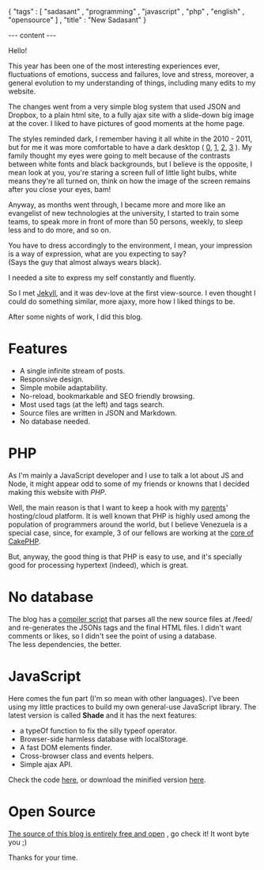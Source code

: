 { "tags" : [
    "sadasant"
  , "programming"
  , "javascript"
  , "php"
  , "english"
  , "opensource"
  ]
, "title" : "New Sadasant"
}

--- content ---

Hello!

This year has been one of the most interesting experiences ever,
fluctuations of emotions, success and failures, love and
stress, moreover, a general evolution to my understanding
of things, including many edits to my website.

The changes went from a very simple blog system
that used JSON and Dropbox, to a plain html site,
to a fully ajax site with a slide-down big image
at the cover. I liked to have pictures of good moments
at the home page.

The styles reminded dark, I remember having it all white
in the 2010 - 2011, but for me it was more comfortable
to have a dark desktop (
[0](http://sadasant.deviantart.com/art/Desktop0002-181479401),
[1](http://sadasant.deviantart.com/art/Arch-Linux-182995278),
[2](http://sadasant.deviantart.com/art/Fulgur-03-205170452),
[3](http://sadasant.deviantart.com/art/My-desktop-for-the-2012-325841169)
). My family thought my eyes were going to
melt because of the contrasts between white fonts and
black backgrounds, but I believe is the opposite,
I mean look at you, you're staring a screen full of
little light bulbs, white means they're all
turned on, think on how the image of the screen
remains after you close your eyes, bam!

Anyway, as months went through, I became
more and more like an evangelist of new technologies
at the university, I started to train some teams,
to speak more in front of more than 50 persons,
weekly, to sleep less and to do more, and so on.

You have to dress accordingly to the environment,
I mean, your impression is a way of expression,
what are you expecting to say?  
(Says the guy that almost always wears black).

I needed a site to express my self constantly and fluently.

So I met [Jekyll](http://wiki.github.com/mojombo/jekyll/),
and it was dev-love at the first view-source. I even thought
I could do something similar, more ajaxy,
more how I liked things to be.

After some nights of work, I did this blog.

# Features

-   A single infinite stream of posts.
-   Responsive design.
-   Simple mobile adaptability.
-   No-reload, bookmarkable and SEO friendly browsing.
-   Most used tags (at the left) and tags search.
-   Source files are written in JSON and Markdown.
-   No database needed.

# PHP

As I'm mainly a JavaScript developer and I use to talk a lot
about JS and Node, it might appear odd to some of my friends
or knowns that I decided making this website with _PHP_.

Well, the main reason is that I want to keep a hook with my
[parents](http://tecnosoluciones.com/)' hosting/cloud platform.
It is well known that PHP is highly used among the population of
programmers around the world, but I believe Venezuela is a special case,
since, for example, 3 of our fellows are working at the
[core of CakePHP](http://www.cakedc.com/team).

But, anyway, the good thing is that PHP is easy to use,
and it's specially good for processing hypertext (indeed),
which is great.

# No database

The blog has a [compiler script](https://github.com/sadasant/sadasant/blob/master/admin/digest.php)
that parses all the new source files at /feed/ and re-generates
the JSONs tags and the final HTML files. I didn't want comments
or likes, so I didn't see the point of using a database.  
The less dependencies, the better.

# JavaScript

Here comes the fun part (I'm so mean with other languages).
I've been using my little practices to build my own
general-use JavaScript library.
The latest version is called **Shade** and it has the next features:

-   a typeOf function to fix the silly typeof operator.
-   Browser-side harmless database with localStorage.
-   A fast DOM elements finder.
-   Cross-browser class and events helpers.
-   Simple ajax API.

Check the code [here](https://github.com/sadasant/sadasant/blob/master/js/Shade.js),
or download the minified version [here](http://sadasant.com/js/Shade.min.js).

# Open Source

[The source of this blog is entirely free and open](https://github.com/sadasant/sadasant)
, go check it! It wont byte you ;)

Thanks for your time.
